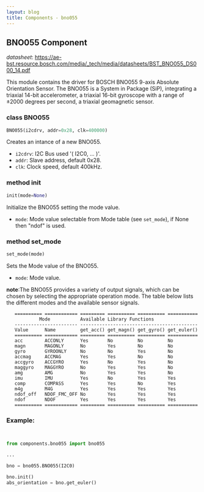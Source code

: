 ```yaml
---
layout: blog
title: Components - bno055
---
```

## BNO055 Component

_datasheet_: <https://ae-bst.resource.bosch.com/media/_tech/media/datasheets/BST_BNO055_DS000_14.pdf>

This module contains the driver for BOSCH BNO055 9-axis Absolute Orientation Sensor. The BNO055 is a System in Package (SiP), integrating a triaxial 14-bit accelerometer, a triaxial 16-bit gyroscope with a range of ±2000 degrees per second, a triaxial geomagnetic sensor.

### class BNO055
```python
BNO055(i2cdrv, addr=0x28, clk=400000)
```
Creates an intance of a new BNO055.

* `i2cdrv`: I2C Bus used '( I2C0, ... )'.
* `addr`: Slave address, default 0x28.
* `clk`: Clock speed, default 400kHz.

### method init
```python
init(mode=None)
```
Initialize the BNO055 setting the mode value.

* `mode`: Mode value selectable from Mode table (see `set_mode`), if None then "ndof" is used.

### method set_mode
```python
set_mode(mode)
```
Sets the Mode value of the BNO055.
* `mode`: Mode value.

 **note**:The BNO055 provides a variety of output signals, which can be chosen by selecting the appropriate operation mode. The table below lists the different modes and the available sensor signals.

       ========== ============ ========= ========== ========== ===========
                Mode           Available Library Functions     
       ----------------------- -------------------------------------------
       Value      Name         get_acc() get_magn() get_gyro() get_euler()
       ========== ============ ========= ========== ========== ===========
       acc        ACCONLY      Yes       No         No         No  
       magn       MAGONLY      No        Yes        No         No  
       gyro       GYROONLY     No        No         Yes        No 
       accmag     ACCMAG       Yes       Yes        No         No 
       accgyro    ACCGYRO      Yes       No         Yes        No 
       maggyro    MAGGYRO      No        Yes        Yes        No 
       amg        AMG          No        Yes        Yes        No 
       imu        IMU          Yes       No         Yes        Yes
       comp       COMPASS      Yes       Yes        No         Yes
       m4g        M4G          Yes       Yes        Yes        Yes
       ndof_off   NDOF_FMC_OFF No        Yes        Yes        Yes
       ndof       NDOF         Yes       Yes        Yes        Yes
       ========== ============ ========= ========== ========== ===========











### Example:
```python


from components.bno055 import bno055

...

bno = bno055.BNO055(I2C0)
bno.init()
abs_orientation = bno.get_euler()
```
